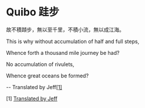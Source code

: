 # Quibo 跬步

故不積蹞步，無以至千里，不積小流，無以成江海。

This is why without accumulation of half and full steps,

Whence forth a thousand mile journey be had?

No accumulation of rivulets,

Whence great oceans be formed?

-- Translated by Jeff[[1]](#1)

<a id="1">[1]</a> [Translated by Jeff](https://www.italki.com/en/post/exercise_394388?utm_source=copylink_share&utm_medium=share_content&utm_campaign=product_marketing)

